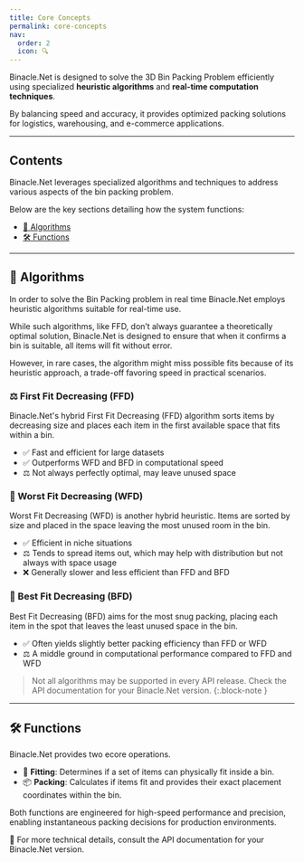 ```yaml
---
title: Core Concepts
permalink: core-concepts
nav:
  order: 2
  icon: 🔍
---
```



Binacle.Net is designed to solve the 3D Bin Packing Problem efficiently using specialized 
**heuristic algorithms** and **real-time computation techniques**. 

By balancing speed and accuracy, it provides optimized packing solutions for logistics, warehousing, 
and e-commerce applications.

---


## Contents
Binacle.Net leverages specialized algorithms and techniques to address various aspects of the bin packing problem.

Below are the key sections detailing how the system functions:
- [🧠 Algorithms](#algorithms)
- [🛠️ Functions](#functions)

---

## 🧠 Algorithms
In order to solve the Bin Packing problem in real time Binacle.Net employs heuristic algorithms suitable for real-time use.

While such algorithms, like FFD, don’t always guarantee a theoretically optimal solution,
Binacle.Net is designed to ensure that when it confirms a bin is suitable, all items will fit without error. 

However, in rare cases, the algorithm might miss possible fits because of its heuristic approach,
a trade-off favoring speed in practical scenarios.

### ⚖️ First Fit Decreasing (FFD)
Binacle.Net's hybrid First Fit Decreasing (FFD) algorithm sorts items by decreasing size and places each item in the 
first available space that fits within a bin.

- ✅ Fast and efficient for large datasets
- ✅ Outperforms WFD and BFD in computational speed
- ⚖️ Not always perfectly optimal, may leave unused space

### 🧊 Worst Fit Decreasing (WFD)
Worst Fit Decreasing (WFD) is another hybrid heuristic. 
Items are sorted by size and placed in the space leaving the most unused room in the bin.

- ✅ Efficient in niche situations
- ⚖️ Tends to spread items out, which may help with distribution but not always with space usage
- ❌ Generally slower and less efficient than FFD and BFD

### 📏 Best Fit Decreasing (BFD)
Best Fit Decreasing (BFD) aims for the most snug packing, placing each item in the spot that leaves the least
unused space in the bin.

- ✅ Often yields slightly better packing efficiency than FFD or WFD
- ⚖️ A middle ground in computational performance compared to FFD and WFD


> Not all algorithms may be supported in every API release. Check the API documentation for your Binacle.Net version.
{:.block-note }

---

## 🛠️ Functions
Binacle.Net provides two ecore operations.

- 🧩 **Fitting**: Determines if a set of items can physically fit inside a bin.
- 📦 **Packing**: Calculates if items fit and provides their exact placement coordinates within the bin.

Both functions are engineered for high-speed performance and precision, enabling instantaneous packing decisions for production environments.

📌 For more technical details, consult the API documentation for your Binacle.Net version.